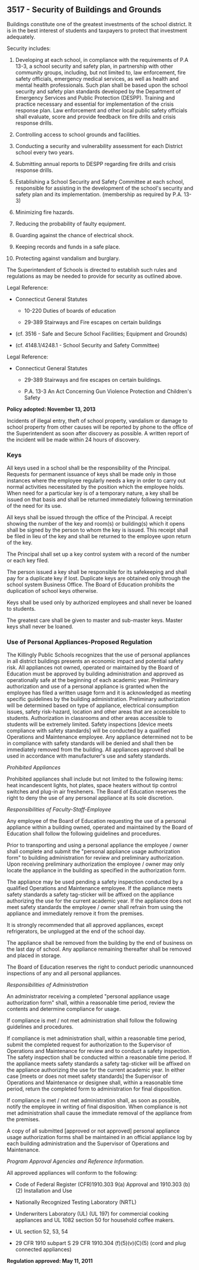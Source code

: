 ## 3517 - Security of Buildings and Grounds

Buildings constitute one of the greatest investments of the school district. It is in the best interest of students and taxpayers to protect that investment adequately.

Security includes:

1.  Developing at each school, in compliance with the requirements of P.A 13-3, a school security and safety plan, in partnership with other community groups, including, but not limited to, law enforcement, fire safety officials, emergency medical services, as well as health and mental health professionals. Such plan shall be based upon the school security and safety plan standards developed by the Department of Emergency Services and Public Protection (DESPP).  Training and practice necessary and essential for implementation of the crisis response plan.  Law enforcement and other local public safety officials shall evaluate, score and provide feedback on fire drills and crisis response drills.

2.  Controlling access to school grounds and facilities.

3.  Conducting a security and vulnerability assessment for each District school every two years.

4.  Submitting annual reports to DESPP regarding fire drills and crisis response drills.

5.  Establishing a School Security and Safety Committee at each school, responsible for assisting in the development of the school's security and safety plan and its implementation. (membership as required by P.A. 13-3)

6.  Minimizing fire hazards.

7.  Reducing the probability of faulty equipment.

8.  Guarding against the chance of electrical shock.

9.  Keeping records and funds in a safe place.

10.  Protecting against vandalism and burglary.

The Superintendent of Schools is directed to establish such rules and regulations as may be needed to provide for security as outlined above.

Legal Reference:

* Connecticut General Statutes

  * 10-220 Duties of boards of education

  * 29-389 Stairways and Fire escapes on certain buildings

* (cf. 3516 - Safe and Secure School Facilities; Equipment and Grounds)

* (cf. 4148.1/4248.1 - School Security and Safety Committee)

Legal Reference:   

* Connecticut General Statutes

  * 29-389 Stairways and fire escapes on certain buildings.

  * P.A. 13-3 An Act Concerning Gun Violence Protection and Children's Safety

**Policy adopted: November 13, 2013**

Incidents of illegal entry, theft of school property, vandalism or damage to school property from other causes will be reported by phone to the office of the Superintendent as soon after discovery as possible. A written report of the incident will be made within 24 hours of discovery.

### Keys

All keys used in a school shall be the responsibility of the Principal. Requests for permanent issuance of keys shall be made only in those instances where the employee regularly needs a key in order to carry out normal activities necessitated by the position which the employee holds. When need for a particular key is of a temporary nature, a key shall be issued on that basis and shall be returned immediately following termination of the need for its use.

All keys shall be issued through the office of the Principal. A receipt showing the number of the key and room(s) or building(s) which it opens shall be signed by the person to whom the key is issued. This receipt shall be filed in lieu of the key and shall be returned to the employee upon return of the key.

The Principal shall set up a key control system with a record of the number or each key filed.

The person issued a key shall be responsible for its safekeeping and shall pay for a duplicate key if lost. Duplicate keys are obtained only through the school system Business Office. The Board of Education prohibits the duplication of school keys otherwise.

Keys shall be used only by authorized employees and shall never be loaned to students.

The greatest care shall be given to master and sub-master keys.  Master keys shall never be loaned.

### Use of Personal Appliances-Proposed Regulation

The Killingly Public Schools recognizes that the use of personal appliances in all district buildings presents an economic impact and potential safety risk. All appliances not owned, operated or maintained by the Board of Education must be approved by building administration and approved as operationally safe at the beginning of each academic year. Preliminary authorization and use of a personal appliance is granted when the employee has filed a written usage form and it is acknowledged as meeting specific guidelines by the building administration. Preliminary authorization will be determined based on type of appliance, electrical consumption issues, safety risk-hazard, location and other areas that are accessible to students. Authorization in classrooms and other areas accessible to students will be extremely limited. Safety inspections [device meets compliance with safety standards] will be conducted by a qualified Operations and Maintenance employee. Any appliance determined not to be in compliance with safety standards will be denied and shall then be immediately removed from the building. All appliances approved shall be used in accordance with manufacturer's use and safety standards.

_Prohibited Appliances_

Prohibited appliances shall include but not limited to the following items:  heat incandescent lights, hot plates, space heaters without tip control switches and plug-in air fresheners. The Board of Education reserves the right to deny the use of any personal appliance at its sole discretion. 

_Responsibilities of Faculty-Staff-Employee_

Any employee of the Board of Education requesting the use of a personal appliance within a building owned, operated and maintained by the Board of Education shall follow the following guidelines and procedures.

Prior to transporting and using a personal appliance the employee / owner shall complete and submit the "personal appliance usage authorization form" to building administration for review and preliminary authorization. Upon receiving preliminary authorization the employee / owner may only locate the appliance in the building as specified in the authorization form.

The appliance may be used pending a safety inspection conducted by a qualified Operations and Maintenance employee. If the appliance meets safety standards a safety tag-sticker will be affixed on the appliance authorizing the use for the current academic year. If the appliance does not meet safety standards the employee / owner shall refrain from using the appliance and immediately remove it from the premises. 

It is strongly recommended that all approved appliances, except refrigerators, be unplugged at the end of the school day.

The appliance shall be removed from the building by the end of business on the last day of school. Any appliance remaining thereafter shall be removed and placed in storage.

The Board of Education reserves the right to conduct periodic unannounced inspections of any and all personal appliances.

_Responsibilities of Administration_

An administrator receiving a completed "personal appliance usage authorization form" shall, within a reasonable time period, review the contents and determine compliance for usage.

If compliance is met / not met administration shall follow the following guidelines and procedures.

If compliance is met administration shall, within a reasonable time period, submit the completed request for authorization to the Supervisor of Operations and Maintenance for review and to conduct a safety inspection. The safety inspection shall be conducted within a reasonable time period. If the appliance meets safety standards a safety tag-sticker will be affixed on the appliance authorizing the use for the current academic year. In either case [meets or does not meet safety standards] the Supervisor of Operations and Maintenance or designee shall, within a reasonable time period, return the completed form to administration for final disposition.

If compliance is met / not met administration shall, as soon as possible, notify the employee in writing of final disposition. When compliance is not met administration shall cause the immediate removal of the appliance from the premises.

A copy of all submitted [approved or not approved] personal appliance usage authorization forms shall be maintained in an official appliance log by each building administration and the Supervisor of Operations and Maintenance.

_Program Approval Agencies and Reference Information._

All approved appliances will conform to the following:

*  Code of Federal Register (CFR)1910.303 9(a) Approval and 1910.303 (b)(2) Installation and Use

*  Nationally Recognized Testing Laboratory (NRTL)

*  Underwriters Laboratory (UL) (UL 197) for commercial cooking appliances and UL 1082 section 50 for household coffee makers.

*  UL section 52, 53, 54

*  29 CFR 1910 subpart S 29 CFR 1910.304 (f)(5)(v)(C)(5) (cord and plug connected appliances)

**Regulation approved:  May 11, 2011**
